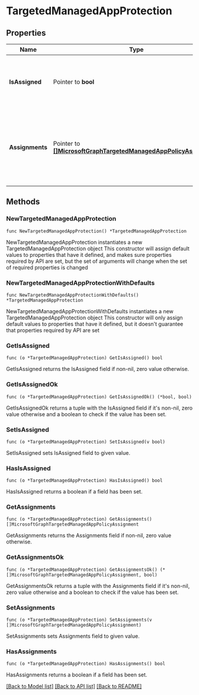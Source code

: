 # TargetedManagedAppProtection

## Properties

Name | Type | Description | Notes
------------ | ------------- | ------------- | -------------
**IsAssigned** | Pointer to **bool** | Indicates if the policy is deployed to any inclusion groups or not. | [optional] 
**Assignments** | Pointer to [**[]MicrosoftGraphTargetedManagedAppPolicyAssignment**](MicrosoftGraphTargetedManagedAppPolicyAssignment.md) | Navigation property to list of inclusion and exclusion groups to which the policy is deployed. | [optional] 

## Methods

### NewTargetedManagedAppProtection

`func NewTargetedManagedAppProtection() *TargetedManagedAppProtection`

NewTargetedManagedAppProtection instantiates a new TargetedManagedAppProtection object
This constructor will assign default values to properties that have it defined,
and makes sure properties required by API are set, but the set of arguments
will change when the set of required properties is changed

### NewTargetedManagedAppProtectionWithDefaults

`func NewTargetedManagedAppProtectionWithDefaults() *TargetedManagedAppProtection`

NewTargetedManagedAppProtectionWithDefaults instantiates a new TargetedManagedAppProtection object
This constructor will only assign default values to properties that have it defined,
but it doesn't guarantee that properties required by API are set

### GetIsAssigned

`func (o *TargetedManagedAppProtection) GetIsAssigned() bool`

GetIsAssigned returns the IsAssigned field if non-nil, zero value otherwise.

### GetIsAssignedOk

`func (o *TargetedManagedAppProtection) GetIsAssignedOk() (*bool, bool)`

GetIsAssignedOk returns a tuple with the IsAssigned field if it's non-nil, zero value otherwise
and a boolean to check if the value has been set.

### SetIsAssigned

`func (o *TargetedManagedAppProtection) SetIsAssigned(v bool)`

SetIsAssigned sets IsAssigned field to given value.

### HasIsAssigned

`func (o *TargetedManagedAppProtection) HasIsAssigned() bool`

HasIsAssigned returns a boolean if a field has been set.

### GetAssignments

`func (o *TargetedManagedAppProtection) GetAssignments() []MicrosoftGraphTargetedManagedAppPolicyAssignment`

GetAssignments returns the Assignments field if non-nil, zero value otherwise.

### GetAssignmentsOk

`func (o *TargetedManagedAppProtection) GetAssignmentsOk() (*[]MicrosoftGraphTargetedManagedAppPolicyAssignment, bool)`

GetAssignmentsOk returns a tuple with the Assignments field if it's non-nil, zero value otherwise
and a boolean to check if the value has been set.

### SetAssignments

`func (o *TargetedManagedAppProtection) SetAssignments(v []MicrosoftGraphTargetedManagedAppPolicyAssignment)`

SetAssignments sets Assignments field to given value.

### HasAssignments

`func (o *TargetedManagedAppProtection) HasAssignments() bool`

HasAssignments returns a boolean if a field has been set.


[[Back to Model list]](../README.md#documentation-for-models) [[Back to API list]](../README.md#documentation-for-api-endpoints) [[Back to README]](../README.md)


